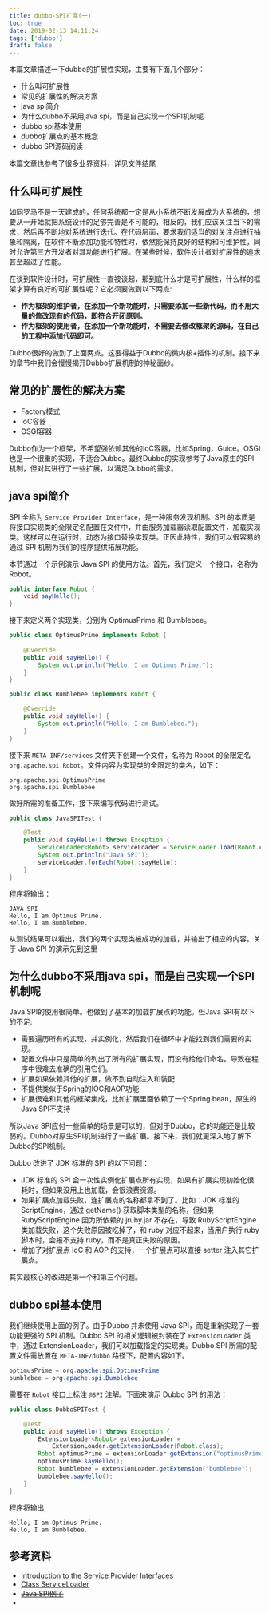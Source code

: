 ```yaml
---
title: dubbo-SPI扩展(一)
toc: true
date: 2019-02-13 14:11:24
tags: ['dubbo']
draft: false
---
```


本篇文章描述一下dubbo的扩展性实现，主要有下面几个部分：

- 什么叫可扩展性
- 常见的扩展性的解决方案
- java spi简介
- 为什么dubbo不采用java spi，而是自己实现一个SPI机制呢
- dubbo spi基本使用
- dubbo扩展点的基本概念
- dubbo SPI源码阅读

本篇文章也参考了很多业界资料，详见文件结尾

## 什么叫可扩展性

如同罗马不是一天建成的，任何系统都一定是从小系统不断发展成为大系统的，想要从一开始就把系统设计的足够完善是不可能的，相反的，我们应该关注当下的需求，然后再不断地对系统进行迭代。在代码层面，要求我们适当的对关注点进行抽象和隔离，在软件不断添加功能和特性时，依然能保持良好的结构和可维护性，同时允许第三方开发者对其功能进行扩展。在某些时候，软件设计者对扩展性的追求甚至超过了性能。

在谈到软件设计时，可扩展性一直被谈起，那到底什么才是可扩展性，什么样的框架才算有良好的可扩展性呢？它必须要做到以下两点:

- **作为框架的维护者，在添加一个新功能时，只需要添加一些新代码，而不用大量的修改现有的代码，即符合开闭原则。**
- **作为框架的使用者，在添加一个新功能时，不需要去修改框架的源码，在自己的工程中添加代码即可。**
  
Dubbo很好的做到了上面两点。这要得益于Dubbo的微内核+插件的机制。接下来的章节中我们会慢慢揭开Dubbo扩展机制的神秘面纱。

## 常见的扩展性的解决方案

- Factory模式
- IoC容器
- OSGI容器

Dubbo作为一个框架，不希望强依赖其他的IoC容器，比如Spring，Guice。OSGI也是一个很重的实现，不适合Dubbo。最终Dubbo的实现参考了Java原生的SPI机制，但对其进行了一些扩展，以满足Dubbo的需求。

## java spi简介

SPI 全称为 `Service Provider Interface`，是一种服务发现机制。SPI 的本质是将接口实现类的全限定名配置在文件中，并由服务加载器读取配置文件，加载实现类。这样可以在运行时，动态为接口替换实现类。正因此特性，我们可以很容易的通过 SPI 机制为我们的程序提供拓展功能。

本节通过一个示例演示 Java SPI 的使用方法。首先，我们定义一个接口，名称为 Robot。

```java
public interface Robot {
    void sayHello();
}
```

接下来定义两个实现类，分别为 OptimusPrime 和 Bumblebee。

```java
public class OptimusPrime implements Robot {
    
    @Override
    public void sayHello() {
        System.out.println("Hello, I am Optimus Prime.");
    }
}

public class Bumblebee implements Robot {

    @Override
    public void sayHello() {
        System.out.println("Hello, I am Bumblebee.");
    }
}
```

接下来 `META-INF/services` 文件夹下创建一个文件，名称为 Robot 的全限定名 `org.apache.spi.Robot`。文件内容为实现类的全限定的类名，如下：

```
org.apache.spi.OptimusPrime
org.apache.spi.Bumblebee
```

做好所需的准备工作，接下来编写代码进行测试。

```java
public class JavaSPITest {

    @Test
    public void sayHello() throws Exception {
        ServiceLoader<Robot> serviceLoader = ServiceLoader.load(Robot.class);
        System.out.println("Java SPI");
        serviceLoader.forEach(Robot::sayHello);
    }
}
```

程序将输出：

```
JAVA SPI
Hello, I am Optimus Prime.
Hello, I am Bumblebee.
```

从测试结果可以看出，我们的两个实现类被成功的加载，并输出了相应的内容。关于 Java SPI 的演示先到这里

## 为什么dubbo不采用java spi，而是自己实现一个SPI机制呢

Java SPI的使用很简单。也做到了基本的加载扩展点的功能。但Java SPI有以下的不足:

- 需要遍历所有的实现，并实例化，然后我们在循环中才能找到我们需要的实现。
- 配置文件中只是简单的列出了所有的扩展实现，而没有给他们命名。导致在程序中很难去准确的引用它们。
- 扩展如果依赖其他的扩展，做不到自动注入和装配
- 不提供类似于Spring的IOC和AOP功能
- 扩展很难和其他的框架集成，比如扩展里面依赖了一个Spring bean，原生的Java SPI不支持

所以Java SPI应付一些简单的场景是可以的，但对于Dubbo，它的功能还是比较弱的。Dubbo对原生SPI机制进行了一些扩展。接下来，我们就更深入地了解下Dubbo的SPI机制。

Dubbo 改进了 JDK 标准的 SPI 的以下问题：

- JDK 标准的 SPI 会一次性实例化扩展点所有实现，如果有扩展实现初始化很耗时，但如果没用上也加载，会很浪费资源。
- 如果扩展点加载失败，连扩展点的名称都拿不到了。比如：JDK 标准的 ScriptEngine，通过 getName() 获取脚本类型的名称，但如果 RubyScriptEngine 因为所依赖的 jruby.jar 不存在，导致 RubyScriptEngine 类加载失败，这个失败原因被吃掉了，和 ruby 对应不起来，当用户执行 ruby 脚本时，会报不支持 ruby，而不是真正失败的原因。
- 增加了对扩展点 IoC 和 AOP 的支持，一个扩展点可以直接 setter 注入其它扩展点。

其实最核心的改进是第一个和第三个问题。

## dubbo spi基本使用

我们继续使用上面的例子。由于Dubbo 并未使用 Java SPI，而是重新实现了一套功能更强的 SPI 机制。Dubbo SPI 的相关逻辑被封装在了 `ExtensionLoader` 类中，通过 ExtensionLoader，我们可以加载指定的实现类。Dubbo SPI 所需的配置文件需放置在 `META-INF/dubbo` 路径下，配置内容如下。

```java
optimusPrime = org.apache.spi.OptimusPrime
bumblebee = org.apache.spi.Bumblebee
```

需要在 `Robot` 接口上标注 `@SPI` 注解。下面来演示 Dubbo SPI 的用法：

```java
public class DubboSPITest {

    @Test
    public void sayHello() throws Exception {
        ExtensionLoader<Robot> extensionLoader = 
            ExtensionLoader.getExtensionLoader(Robot.class);
        Robot optimusPrime = extensionLoader.getExtension("optimusPrime");
        optimusPrime.sayHello();
        Robot bumblebee = extensionLoader.getExtension("bumblebee");
        bumblebee.sayHello();
    }
}
```
程序将输出
```
Hello, I am Optimus Prime.
Hello, I am Bumblebee.
```


## 参考资料

- [Introduction to the Service Provider Interfaces](https://docs.oracle.com/javase/tutorial/sound/SPI-intro.html)
- [Class ServiceLoader<S>](https://docs.oracle.com/javase/7/docs/api/java/util/ServiceLoader.html)
- [Java SPI例子](https://www.baeldung.com/java-spi)
- 
